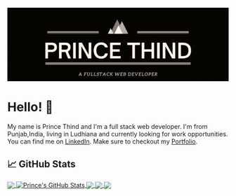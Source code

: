 <!-- More info, tips and tricks for making GitHub Profile README can be found in my article at https://towardsdatascience.com/build-a-stunning-readme-for-your-github-profile-9b80434fe5d7 -->

[![Header](https://raw.githubusercontent.com/prince-thind/prince-thind/main/readme-header.png "Header")](https://prince-thind.github.io/)

# Hello! 👋

My name is Prince Thind and I'm a full stack web developer. I'm from Punjab,India, living in Ludhiana and currently looking for work opportunities. You can find me on [LinkedIn][2]. Make sure to checkout my [Portfolio][3].

## 📈 GitHub Stats

<a href="https://github.com/prince-thind/prince-thind">
  <img align="center" src="https://github-readme-stats.vercel.app/api/top-langs/?username=prince-thind&hide=java,html,tex&title_color=ffffff&text_color=c9cacc&icon_color=2bbc8a&bg_color=1d1f21&langs_count=3" />
</a>
<a href="https://github.com/prince-thind/prince-thind">
  <img align="center" src="https://github-readme-stats.vercel.app/api?username=prince-thind&show_icons=true&line_height=27&count_private=true&title_color=ffffff&text_color=c9cacc&icon_color=2bbc8a&bg_color=1d1f21" alt="Prince's GitHub Stats" />
</a>

<a href="https://github.com/prince-thind/shopping-app">
  <img align="center" src="https://github-readme-stats.vercel.app/api/pin/?username=prince-thind&repo=shopping-app&title_color=ffffff&text_color=c9cacc&icon_color=2bbc8a&bg_color=1d1f21" />
</a>

<a href="https://github.com/prince-thind/memory-cards">
  <img align="center" src="https://github-readme-stats.vercel.app/api/pin/?username=prince-thind&repo=memory-cards&title_color=ffffff&text_color=c9cacc&icon_color=2bbc8a&bg_color=1d1f21" />
</a>

<a href="https://github.com/prince-thind/tic-tac-toe">
  <img align="center" src="https://github-readme-stats.vercel.app/api/pin/?username=prince-thind&repo=tic-tac-toe&title_color=ffffff&text_color=c9cacc&icon_color=2bbc8a&bg_color=1d1f21" />
</a>


<!-- links to your social media accounts -->

[1]: https://github.com/prince-thind
[2]: https://www.linkedin.com/in/princethind/
[3]: https://prince-thind.gihtub.io/

<!-- Resources -->
<!-- Icons: https://simpleicons.org/ -->
<!-- GitHub Stats: https://github.com/anuraghazra/github-readme-stats -->
<!-- Emojis: https://emojipedia.org/emoji/ -->
<!-- HTML Emojis: https://www.fileformat.info/index.htm -->
<!-- Shields: https://shields.io/ -->
<!-- Awesome GitHub Profile README: https://github.com/abhisheknaiidu/awesome-github-profile-readme -->
